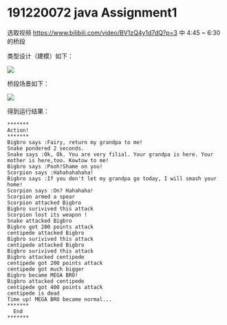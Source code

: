 # 191220072 java Assignment1

选取视频 https://www.bilibili.com/video/BV1zQ4y1d7dQ?p=3 中 4:45 ~ 6:30 的桥段

类型设计（建模）如下：

![](http://www.plantuml.com/plantuml/png/ZPF1Ri8m38RlUOeSGHDFC3J1jWi7Tk49J6fAHE8WnqMQ67lsHKiQEYHMUgdyvU-VFuwxY08idNVAE8XHlp62T8ndfTFphJV2bbfDu34MP4dq7i79VW101CnX01hS8KLK6LNVoVGNF6a9sRg2U4Gur4hxSAhYubvBHeFsXCk_rCPtXAQMvoWWrboq1qk9geigPtorxPP3Fk7igeifZKC9fCfArascpxUEBSgAKa7c6h49JOiZ2RTeWiSrjd23FW9xS7UZr-JhG56Go-NqvRMd31HtoMlSQKDmmD4MP5bn6sc0XzQQEnjdEjZT13xQGAC1glAn38ajsMDJWGinaKVwqMt5YgjplsI6ptaUqHTj0WcIE1ibhrTzTLu9CaZW_xRgVm8z_vhD-jjJvPrXVzuXBTTmytcUJgKMI4tdtGy0)


桥段场景如下：

![](http://www.plantuml.com/plantuml/png/dLFVQzim47xtNt6c3tbfa_v8Dp1ixRAohOokxGg3FYhMnHQHT4QIQxA_Vh8Lnt9_X38RmydttVTzkfCcfNELpMQpfcccIo55-qrpKhCdmP5cYpydV-_dcnF-aTzVL9_E9ibaditFuGW-P6V7a-JIEcPShMJ2SaS6mhCGnT8G030Bon2FyW-QhH52teRuO25Pldu6oybKWdIF79O7TxMf98xXNr4xKI770C-7vS5lv4aosLev-Xn4Cx0LidMYoI7G4vgjrwJJRbDP5tvZmcmEmQ2hZGQrWS8mpIi6Za1Xcg3cq78aIKUxuuSCAj8SZT05d8B5tA-izx63RGszDD8XdlkuNH_wRmgFL0Cp21wuWPMGWiafT0YVCJjtmaA91kEK8kT_zPb3HpI5dzGuQgAzj2x-lrbtH6NwK3A5G1esLCVz6OhxMJul_y7AtJkkt2zxlMgrW9EUE93euZ4L18uuyoCCK6Y4b60LisLRPA2aU8mTw1rMR_L5RtTajSTthUlZpCioev1xOrqdJHeaZ2XAr_5zSQwz0TSwDyWiyfWp9XrEJQX8uKtDcw3LJRpMx4b8jfJubl8LvbBeiV3Beth32f6d49E4lZO29GVLfY7j_bmnlq8uFuQAX7Os9Xvkvsix2kGILyuB2ckH9_jB87sjP3Z3GsrKCUmWW-_auFIuTmgimumqnoJEC6rNPDIOnL032r4KQ6Br46Mmm9mKmWqMp8CMXcBNVVR16TAU8DtlVsI_TJz_htlFeE0Qhf3nYtYA6JoY7LIZ9c-T_IAZc4o6vn8rhvNy1m00)

得到运行结果：

```
*******
Action!
*******
Bigbro says :Fairy, return my grandpa to me!
Snake pondered 2 seconds. 
Snake says :Ok, Ok. You are very filial. Your grandpa is here. Your mother is here,too. Kowtow to me!
Bigbro says :Pooh!Shame on you!
Scorpion says :Hahahahahaha!
Bigbro says :If you don't let my grandpa go today, I will smash your home!
Scorpion says :On? Hahahaha!
Scorpion armed a spear
Scorpion attacked Bigbro
Bigbro surivived this attack 
Scorpion lost its weapon !
Snake attacked Bigbro
Bigbro got 200 points attack 
centipede attacked Bigbro
Bigbro surivived this attack 
centipede attacked Bigbro
Bigbro surivived this attack 
Bigbro attacked centipede
centipede got 200 points attack 
centipede got much bigger 
Bigbro became MEGA BRO! 
Bigbro attacked centipede
centipede got 400 points attack 
centipede is dead 
Time up! MEGA BRO became normal... 
*******
  End  
*******
```